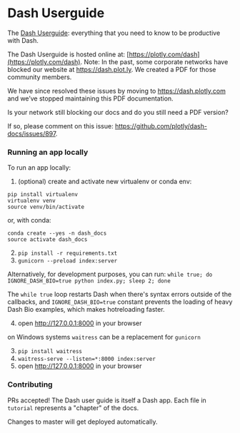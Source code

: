 # Dash Userguide

The [Dash Userguide](https://plotly.com/dash): everything that you need to know to be productive with Dash.

The Dash Userguide is hosted online at: [https://plotly.com/dash](https://plotly.com/dash). Note: In the past, some corporate networks have blocked our website at https://dash.plot.ly. We created a PDF for those community members.

We have since resolved these issues by moving to https://dash.plotly.com and we’ve stopped maintaining this PDF documentation.

Is your network still blocking our docs and do you still need a PDF version?

If so, please comment on this issue: https://github.com/plotly/dash-docs/issues/897. 

### Running an app locally

To run an app locally:

1. (optional) create and activate new virtualenv or conda env:

```
pip install virtualenv
virtualenv venv
source venv/bin/activate
```

or, with conda:
```
conda create --yes -n dash_docs
source activate dash_docs
```

2. `pip install -r requirements.txt`
3. `gunicorn --preload index:server` 

Alternatively, for development purposes, you can run:
`while true; do IGNORE_DASH_BIO=true python index.py; sleep 2; done`

The `while true` loop restarts Dash when there's syntax errors outside of the callbacks, 
and `IGNORE_DASH_BIO=true` constant prevents the loading of heavy Dash Bio examples, which makes hotreloading faster.

4. open http://127.0.0.1:8000 in your browser


on Windows systems `waitress` can be a replacement for `gunicorn`

3. `pip install waitress`
4. `waitress-serve --listen=*:8000 index:server`
5. open http://127.0.0.1:8000 in your browser


### Contributing

PRs accepted! The Dash user guide is itself a Dash app. Each file in `tutorial` represents a "chapter" of the docs.

Changes to master will get deployed automatically.
